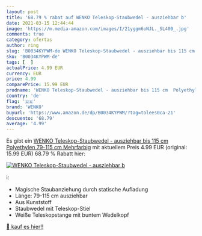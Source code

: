```yaml
---
layout: post
title: '68.79 % rabat auf WENKO Teleskop-Staubwedel - ausziehbar b'
date: 2021-03-15 12:44:44
image: 'https://m.media-amazon.com/images/I/21yggm6oNJL._SL400_.jpg'
comments: true
category: ofertas
author: ring
slug: 'B0034KYPWM-de WENKO Teleskop-Staubwedel - ausziehbar bis 115 cm...'
sku: 'B0034KYPWM-de'
tags: [  ]
actualPrice: 4.99 EUR
currency: EUR
price: 4.99
comparePrice: 15.99 EUR
prodname: 'WENKO Teleskop-Staubwedel - ausziehbar bis 115 cm  Polyethylen  79-115 cm  Mehrfarbig'
country: 'de'
flag: '🇩🇪'
brand: 'WENKO'
buyurl: 'https://www.amazon.de/dp/B0034KYPWM/?tag=tolees0ca-21'
descuento: '68.79'
average: '4.99'
---
```


Es gibt ein [WENKO Teleskop-Staubwedel - ausziehbar bis 115 cm  Polyethylen  79-115 cm  Mehrfarbig](https://www.amazon.de/dp/B0034KYPWM/?tag=tolees0ca-21) mit aktuellem Preis 4.99 EUR (original: 15.99 EUR) 68.79 % Rabatt hier:

[![WENKO Teleskop-Staubwedel - ausziehbar b](https://m.media-amazon.com/images/I/21yggm6oNJL._SL400_.jpg)](https://www.amazon.de/dp/B0034KYPWM/?tag=tolees0ca-21)

ℹ️:

- Magische Staubanziehung durch statische Aufladung
- Länge: 79-115 cm ausziehbar
- Aus Kunststoff
- Staubwedel mit Teleskop-Stiel
- Weiße Teleskopstange mit buntem Wedelkopf

[🛒 kauf es hier!!](https://www.amazon.de/dp/B0034KYPWM/?tag=tolees0ca-21)
